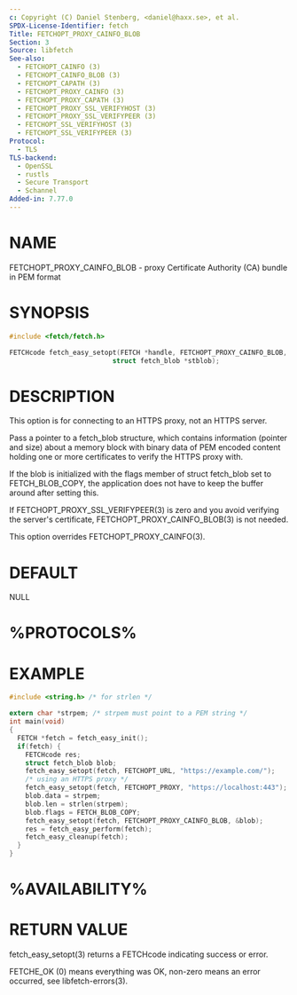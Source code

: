 ```yaml
---
c: Copyright (C) Daniel Stenberg, <daniel@haxx.se>, et al.
SPDX-License-Identifier: fetch
Title: FETCHOPT_PROXY_CAINFO_BLOB
Section: 3
Source: libfetch
See-also:
  - FETCHOPT_CAINFO (3)
  - FETCHOPT_CAINFO_BLOB (3)
  - FETCHOPT_CAPATH (3)
  - FETCHOPT_PROXY_CAINFO (3)
  - FETCHOPT_PROXY_CAPATH (3)
  - FETCHOPT_PROXY_SSL_VERIFYHOST (3)
  - FETCHOPT_PROXY_SSL_VERIFYPEER (3)
  - FETCHOPT_SSL_VERIFYHOST (3)
  - FETCHOPT_SSL_VERIFYPEER (3)
Protocol:
  - TLS
TLS-backend:
  - OpenSSL
  - rustls
  - Secure Transport
  - Schannel
Added-in: 7.77.0
---
```


# NAME

FETCHOPT_PROXY_CAINFO_BLOB - proxy Certificate Authority (CA) bundle in PEM format

# SYNOPSIS

~~~c
#include <fetch/fetch.h>

FETCHcode fetch_easy_setopt(FETCH *handle, FETCHOPT_PROXY_CAINFO_BLOB,
                          struct fetch_blob *stblob);
~~~

# DESCRIPTION

This option is for connecting to an HTTPS proxy, not an HTTPS server.

Pass a pointer to a fetch_blob structure, which contains information (pointer
and size) about a memory block with binary data of PEM encoded content holding
one or more certificates to verify the HTTPS proxy with.

If the blob is initialized with the flags member of struct fetch_blob set to
FETCH_BLOB_COPY, the application does not have to keep the buffer around after
setting this.

If FETCHOPT_PROXY_SSL_VERIFYPEER(3) is zero and you avoid verifying the
server's certificate, FETCHOPT_PROXY_CAINFO_BLOB(3) is not needed.

This option overrides FETCHOPT_PROXY_CAINFO(3).

# DEFAULT

NULL

# %PROTOCOLS%

# EXAMPLE

~~~c
#include <string.h> /* for strlen */

extern char *strpem; /* strpem must point to a PEM string */
int main(void)
{
  FETCH *fetch = fetch_easy_init();
  if(fetch) {
    FETCHcode res;
    struct fetch_blob blob;
    fetch_easy_setopt(fetch, FETCHOPT_URL, "https://example.com/");
    /* using an HTTPS proxy */
    fetch_easy_setopt(fetch, FETCHOPT_PROXY, "https://localhost:443");
    blob.data = strpem;
    blob.len = strlen(strpem);
    blob.flags = FETCH_BLOB_COPY;
    fetch_easy_setopt(fetch, FETCHOPT_PROXY_CAINFO_BLOB, &blob);
    res = fetch_easy_perform(fetch);
    fetch_easy_cleanup(fetch);
  }
}
~~~

# %AVAILABILITY%

# RETURN VALUE

fetch_easy_setopt(3) returns a FETCHcode indicating success or error.

FETCHE_OK (0) means everything was OK, non-zero means an error occurred, see
libfetch-errors(3).
